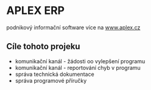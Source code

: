 # APLEX ERP

podnikový informační software více na www.aplex.cz

## Cíle tohoto projeku
- komunikační kanál - žádosti oo vylepšení programu
- komunikační kanál - reportování chyb v programu
- správa technická dokumentace
- správa programové příručky



